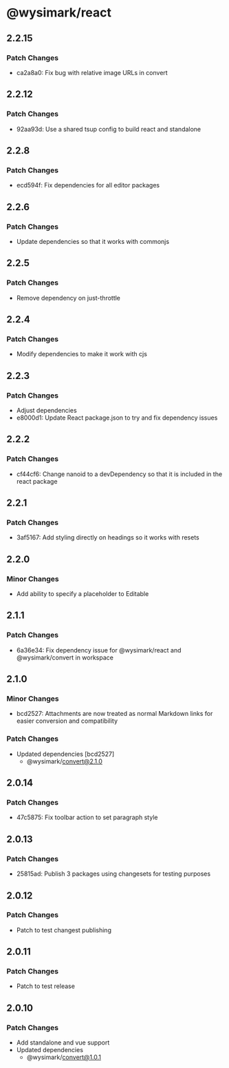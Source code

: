 # @wysimark/react

## 2.2.15

### Patch Changes

- ca2a8a0: Fix bug with relative image URLs in convert

## 2.2.12

### Patch Changes

- 92aa93d: Use a shared tsup config to build react and standalone

## 2.2.8

### Patch Changes

- ecd594f: Fix dependencies for all editor packages

## 2.2.6

### Patch Changes

- Update dependencies so that it works with commonjs

## 2.2.5

### Patch Changes

- Remove dependency on just-throttle

## 2.2.4

### Patch Changes

- Modify dependencies to make it work with cjs

## 2.2.3

### Patch Changes

- Adjust dependencies
- e8000d1: Update React package.json to try and fix dependency issues

## 2.2.2

### Patch Changes

- cf44cf6: Change nanoid to a devDependency so that it is included in the react package

## 2.2.1

### Patch Changes

- 3af5167: Add styling directly on headings so it works with resets

## 2.2.0

### Minor Changes

- Add ability to specify a placeholder to Editable

## 2.1.1

### Patch Changes

- 6a36e34: Fix dependency issue for @wysimark/react and @wysimark/convert in workspace

## 2.1.0

### Minor Changes

- bcd2527: Attachments are now treated as normal Markdown links for easier conversion and compatibility

### Patch Changes

- Updated dependencies [bcd2527]
  - @wysimark/convert@2.1.0

## 2.0.14

### Patch Changes

- 47c5875: Fix toolbar action to set paragraph style

## 2.0.13

### Patch Changes

- 25815ad: Publish 3 packages using changesets for testing purposes

## 2.0.12

### Patch Changes

- Patch to test changest publishing

## 2.0.11

### Patch Changes

- Patch to test release

## 2.0.10

### Patch Changes

- Add standalone and vue support
- Updated dependencies
  - @wysimark/convert@1.0.1

